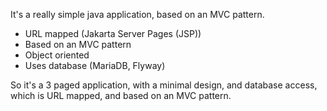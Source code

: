 It's a really simple java application, based on an MVC pattern.

- URL mapped (Jakarta Server Pages (JSP))
- Based on an MVC pattern
- Object oriented
- Uses database (MariaDB, Flyway)

So it's a 3 paged application, with a minimal design, and database access,
which is URL mapped, and based on an MVC pattern.